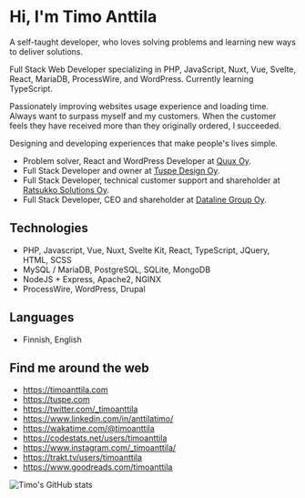 # Hi, I'm Timo Anttila

A self-taught developer, who loves solving problems and learning new ways to deliver solutions.

Full Stack Web Developer specializing in PHP, JavaScript, Nuxt, Vue, Svelte, React, MariaDB, ProcessWire, and WordPress. Currently learning TypeScript.

Passionately improving websites usage experience and loading time. Always want to surpass myself and my customers. When the customer feels they have received more than they originally ordered, I succeeded.

Designing and developing experiences that make people's lives simple.

- Problem solver, React and WordPress Developer at [Quux Oy](https://quux.fi/).
- Full Stack Developer and owner at [Tuspe Design Oy](https://tuspe.com/).
- Full Stack Developer, technical customer support and shareholder at [Ratsukko Solutions Oy](https://www.ratsukko.com/).
- Full Stack Developer, CEO and shareholder at [Dataline Group Oy](https://www.dataline.fi/).

## Technologies

- PHP, Javascript, Vue, Nuxt, Svelte Kit, React, TypeScript, JQuery, HTML, SCSS
- MySQL / MariaDB, PostgreSQL, SQLite, MongoDB
- NodeJS + Express, Apache2, NGINX
- ProcessWire, WordPress, Drupal

## Languages

- Finnish, English

## Find me around the web

- https://timoanttila.com
- https://tuspe.com
- https://twitter.com/_timoanttila
- https://www.linkedin.com/in/anttilatimo/
- https://wakatime.com/@timoanttila
- https://codestats.net/users/timoanttila
- https://www.instagram.com/_timoanttila/
- https://trakt.tv/users/timoanttila
- https://www.goodreads.com/timoanttila


![Timo's GitHub stats](https://github-readme-stats.vercel.app/api?username=timoanttila&show_icons=true)
